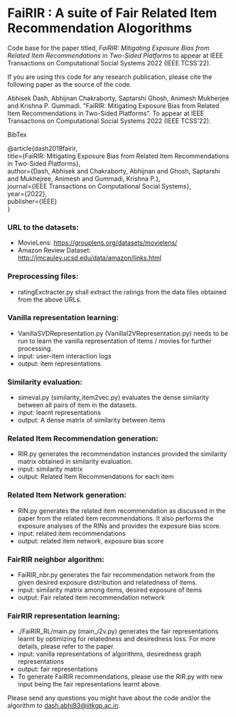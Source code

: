 # FaiRIR : A suite of Fair Related Item Recommendation Alogorithms

Code base for the paper titled, *FaiRIR: Mitigating Exposure Bias from Related Item Recommendations in Two-Sided Platforms* to appear at IEEE Transactions on Computational Social Systems 2022 (IEEE TCSS'22).

If you are using this code for any research publication, please cite the following paper as the source of the code.

Abhisek Dash, Abhijnan Chakraborty, Saptarshi Ghosh, Animesh Mukherjee and Krishna P. Gummadi. "FaiRIR: Mitigating Exposure Bias from Related Item Recommendations in Two-Sided Platforms”. To appear at IEEE Transactions on Computational Social Systems 2022 (IEEE TCSS'22).

BibTex

@article{dash2019fairir,<br/>
  title={FaiRIR: Mitigating Exposure Bias from Related Item Recommendations in Two-Sided Platforms},<br/>
  author={Dash, Abhisek and Chakraborty, Abhijnan and Ghosh, Saptarshi and Mukhejree, Animesh and Gummadi, Krishna P.},<br/>
  journal={IEEE Transactions on Computational Social Systems},<br/>
  year={2022},<br/>
  publisher={IEEE}<br/>
}

### URL to the datasets: 
- MovieLens: https://grouplens.org/datasets/movielens/
- Amazon Review Dataset: http://jmcauley.ucsd.edu/data/amazon/links.html

### Preprocessing files:
- ratingExctracter.py shall extract the ratings from the data files obtained from the above URLs. 

### Vanilla representation learning:
- VanillaSVDRepresentation.py (VanillaI2VRepresentation.py) needs to be run to learn the vanilla representation of items / movies for further processing. 
- input: user-item interaction logs
- output: item representations

### Similarity evaluation:
- simeval.py (similarity_item2vec.py) evaluates the dense similarity between all pairs of item in the datasets. 
- input: learnt representations
- output: A dense matrix of similarity between items

### Related Item Recommendation generation:
- RIR.py generates the recommendation instances provided the similarity matrix obtained in similarity evaluation.
- input: similarity matrix
- output: Related Item Recommendations for each item

### Related Item Network generation:
- RIN.py generates the related item recommendation as discussed in the paper from the related item recommendations. It also performs the exposure analyses of the RINs and provides the exposure bias score. 
- input: related item recommendations
- output: related item network, exposure bias score

### FairRIR neighbor algorithm:
- FaiRIR_nbr.py generates the fair recommendation network from the given desired exposure distribution and relatedness of items. 
- input: similarity matrix among items, desired exposure of items
- output: Fair related item recommendation network

### FairRIR representation learning:
- ./FaiRIR_RL/main.py (main_i2v.py) generates the fair representations learnt by optimizing for relatedness and desiredness loss. For more details, please refer to the paper.
- input: vanilla representations of algorithms, desiredness graph representations
- output: fair representations
- To generate FaiRIR recommendations, please use the RIR.py with new input being the fair representations learnt above.

Please send any questions you might have about the code and/or the algorithm to <dash.abhi93@iitkgp.ac.in>.
